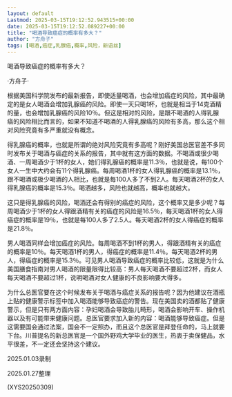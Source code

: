 ```yaml
---
layout: default
Lastmod: 2025-03-15T19:12:52.943515+00:00
date: 2025-03-15T19:12:52.089227+00:00
title: "喝酒导致癌症的概率有多大？"
author: "方舟子"
tags: [喝酒,癌症,乳腺癌,概率,风险，新语丝]
---
```


喝酒导致癌症的概率有多大？

·方舟子·

根据美国科学院发布的最新报告，即使适量喝酒，也会增加癌症的风险，其中最确定的是女人喝酒会增加乳腺癌的风险。即使一天只喝1杯，也就是相当于14克酒精的量，也会增加乳腺癌的风险10％。但这是相对的风险，是跟不喝酒的人得乳腺癌的风险相比而言的，如果不知道不喝酒的人得乳腺癌的风险有多高，那么这个相对风险究竟有多严重就没有概念。

得乳腺癌的概率，也就是所谓的绝对风险究竟有多高呢？刚好美国总医官差不多同时发布关于喝酒与癌症的关系的报告，其中就有这方面的数据。不喝酒或很少喝酒、一周喝酒少于1杯的女人，她们得乳腺癌的概率是11.3％，也就是说，每100个女人一生中大约会有11个得乳腺癌。每周喝酒1杯的女人得乳腺癌的概率是13.1％，跟不喝酒或极少喝酒的人相比，也就是每100人多了不到2人。每天喝酒2杯的女人得乳腺癌的概率是15.3％。喝酒越多，风险也就越高，概率也就越大。

这只是得乳腺癌的风险，喝酒还会有得别的癌症的风险，这个概率又是多少呢？每周喝酒少于1杯的女人得跟酒精有关的癌症的风险是16.5％，每天喝酒1杯的女人得癌症的概率是19％，也就是每100人多了2.5人。每天喝酒2杯的女人得癌症的概率是21.8％。

男人喝酒同样会增加癌症的风险。每周喝酒不到1杯的男人，得跟酒精有关的癌症的概率是10％。每天喝酒1杯的男人，得癌症的概率是11.4％。每天喝酒2杯的男人，得癌症的概率是15.3％。可见男人喝酒导致癌症的概率比较低，这就是为什么美国膳食指南对男人喝酒的限量限得比较高：男人每天喝酒不要超过2杯，而女人每天喝酒不要超过1杯，说明喝酒对女人健康的不良影响要大得多。

为什么总医官要在这个时候发布关于喝酒与癌症关系的报告呢？因为他建议在酒瓶上贴的健康警示标签中加入喝酒能够导致癌症的警告。现在美国卖的酒都贴了健康警示，但是只有两方面内容：孕妇喝酒会导致胎儿畸形，喝酒会影响开车、操作机器以及有可能带来健康问题。总医官要求加入新的内容：喝酒能够导致癌症。但是这需要国会通过法案，国会不一定照办，而且这个总医官是拜登任命的，马上就要下台。川普提名的新总医官是一个国外野鸡大学毕业的医生，热衷于卖保健品，水平很差，不一定还会坚持这个建议。

2025.01.03录制

2025.01.27整理

(XYS20250309)

